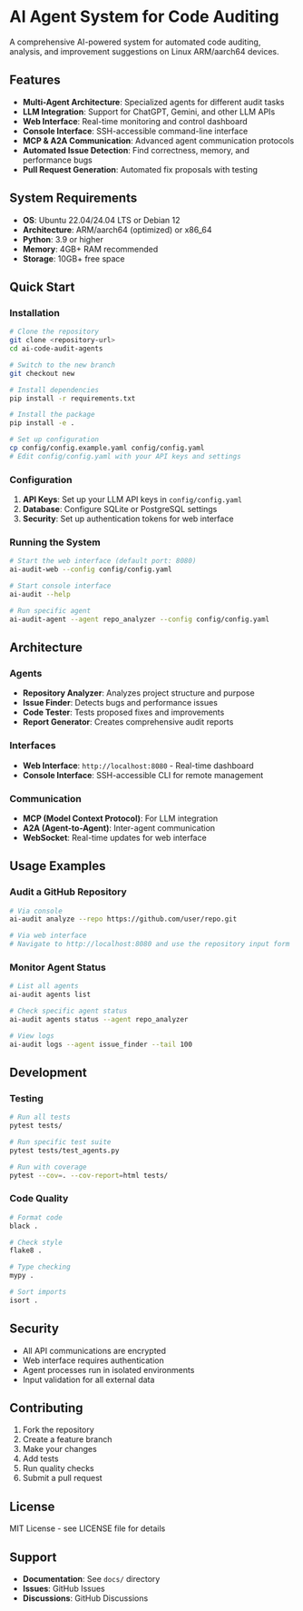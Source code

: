 # AI Agent System for Code Auditing

A comprehensive AI-powered system for automated code auditing, analysis, and improvement suggestions on Linux ARM/aarch64 devices.

## Features

- **Multi-Agent Architecture**: Specialized agents for different audit tasks
- **LLM Integration**: Support for ChatGPT, Gemini, and other LLM APIs
- **Web Interface**: Real-time monitoring and control dashboard
- **Console Interface**: SSH-accessible command-line interface
- **MCP & A2A Communication**: Advanced agent communication protocols
- **Automated Issue Detection**: Find correctness, memory, and performance bugs
- **Pull Request Generation**: Automated fix proposals with testing

## System Requirements

- **OS**: Ubuntu 22.04/24.04 LTS or Debian 12
- **Architecture**: ARM/aarch64 (optimized) or x86_64
- **Python**: 3.9 or higher
- **Memory**: 4GB+ RAM recommended
- **Storage**: 10GB+ free space

## Quick Start

### Installation

```bash
# Clone the repository
git clone <repository-url>
cd ai-code-audit-agents

# Switch to the new branch
git checkout new

# Install dependencies
pip install -r requirements.txt

# Install the package
pip install -e .

# Set up configuration
cp config/config.example.yaml config/config.yaml
# Edit config/config.yaml with your API keys and settings
```

### Configuration

1. **API Keys**: Set up your LLM API keys in `config/config.yaml`
2. **Database**: Configure SQLite or PostgreSQL settings
3. **Security**: Set up authentication tokens for web interface

### Running the System

```bash
# Start the web interface (default port: 8080)
ai-audit-web --config config/config.yaml

# Start console interface
ai-audit --help

# Run specific agent
ai-audit-agent --agent repo_analyzer --config config/config.yaml
```

## Architecture

### Agents

- **Repository Analyzer**: Analyzes project structure and purpose
- **Issue Finder**: Detects bugs and performance issues
- **Code Tester**: Tests proposed fixes and improvements
- **Report Generator**: Creates comprehensive audit reports

### Interfaces

- **Web Interface**: `http://localhost:8080` - Real-time dashboard
- **Console Interface**: SSH-accessible CLI for remote management

### Communication

- **MCP (Model Context Protocol)**: For LLM integration
- **A2A (Agent-to-Agent)**: Inter-agent communication
- **WebSocket**: Real-time updates for web interface

## Usage Examples

### Audit a GitHub Repository

```bash
# Via console
ai-audit analyze --repo https://github.com/user/repo.git

# Via web interface
# Navigate to http://localhost:8080 and use the repository input form
```

### Monitor Agent Status

```bash
# List all agents
ai-audit agents list

# Check specific agent status
ai-audit agents status --agent repo_analyzer

# View logs
ai-audit logs --agent issue_finder --tail 100
```

## Development

### Testing

```bash
# Run all tests
pytest tests/

# Run specific test suite
pytest tests/test_agents.py

# Run with coverage
pytest --cov=. --cov-report=html tests/
```

### Code Quality

```bash
# Format code
black .

# Check style
flake8 .

# Type checking
mypy .

# Sort imports
isort .
```

## Security

- All API communications are encrypted
- Web interface requires authentication
- Agent processes run in isolated environments
- Input validation for all external data

## Contributing

1. Fork the repository
2. Create a feature branch
3. Make your changes
4. Add tests
5. Run quality checks
6. Submit a pull request

## License

MIT License - see LICENSE file for details

## Support

- **Documentation**: See `docs/` directory
- **Issues**: GitHub Issues
- **Discussions**: GitHub Discussions